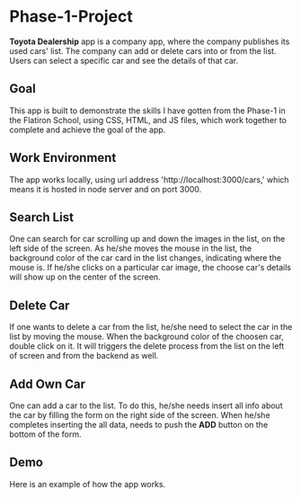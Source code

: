# Phase-1-Project

**Toyota Dealership** app is a company app, where the company publishes its used cars' list. The company can add or delete cars into or from the list. Users can select a specific car and see the details of that car.


## Goal

This app is built to demonstrate the skills I have gotten from the Phase-1 in the Flatiron School, using CSS, HTML, and JS files, which work together to complete and achieve the goal of the app.


## Work Environment

The app works locally, using url address 'http://localhost:3000/cars,' which means it is hosted in node server and on port 3000.


## Search List

One can search for car scrolling up and down the images in the list, on the left side of the screen. As he/she moves the mouse in the list, the background color of the car card in the list changes, indicating where the mouse is. If he/she clicks on a particular car image, the choose car's details will show up on the center of the screen.


## Delete Car

If one wants to delete a car from the list, he/she need to select the car in the list by moving the mouse. When the background color of the choosen car, double click on it. It will triggers the delete process from the list on the left of screen and from the backend as well. 


## Add Own Car

One can add a car to the list. To do this, he/she needs insert all info about the car by filling the form on the right side of the screen. When he/she completes inserting the all data, needs to push the **ADD** button on the bottom of the form.


## Demo

Here is an example of how the app works.